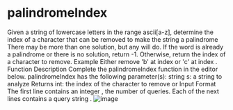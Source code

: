 # palindromeIndex
Given a string of lowercase letters in the range ascii[a-z], determine the index of a character that can be removed to make the string a palindrome
There may be more than one solution, but any will do. If the word
is already a palindrome or there is no solution, return -1. Otherwise, return the index of a character to
remove.
Example
Either remove 'b' at index or 'c' at index .
Function Description
Complete the palindromeIndex function in the editor below.
palindromeIndex has the following parameter(s):
string s: a string to analyze
Returns
int: the index of the character to remove or
Input Format
The first line contains an integer , the number of queries.
Each of the next lines contains a query string .
![image](https://user-images.githubusercontent.com/43896389/224195603-4b97d1b3-64b4-4c85-aa62-fdf73a0eec03.png)
